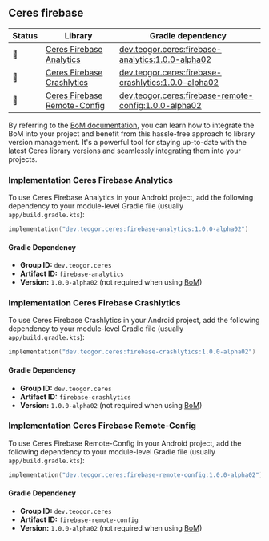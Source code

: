 ## Ceres firebase

| Status | Library | Gradle dependency |
| ------ | ------- | ----------------- |
| 🧪 | [Ceres Firebase Analytics](/firebase/analytics) | [dev.teogor.ceres:firebase-analytics:1.0.0-alpha02](#implementation-ceres-firebase-analytics) |
| 🧪 | [Ceres Firebase Crashlytics](/firebase/crashlytics) | [dev.teogor.ceres:firebase-crashlytics:1.0.0-alpha02](#implementation-ceres-firebase-crashlytics) |
| 🧪 | [Ceres Firebase Remote-Config](/firebase/remote-config) | [dev.teogor.ceres:firebase-remote-config:1.0.0-alpha02](#implementation-ceres-firebase-remote-config) |

By referring to the [BoM documentation](/docs/bom/versions.md), you can learn how to integrate the BoM into your project and benefit from this hassle-free approach to library version management. It's a powerful tool for staying up-to-date with the latest Ceres library versions and seamlessly integrating them into your projects.


### Implementation Ceres Firebase Analytics

To use Ceres Firebase Analytics in your Android project, add the following dependency to your module-level Gradle file (usually `app/build.gradle.kts`):

```kotlin
implementation("dev.teogor.ceres:firebase-analytics:1.0.0-alpha02")
```

#### Gradle Dependency

- **Group ID:** `dev.teogor.ceres`
- **Artifact ID:** `firebase-analytics`
- **Version:** `1.0.0-alpha02` (not required when using [BoM](/docs/bom/versions.md))

### Implementation Ceres Firebase Crashlytics

To use Ceres Firebase Crashlytics in your Android project, add the following dependency to your module-level Gradle file (usually `app/build.gradle.kts`):

```kotlin
implementation("dev.teogor.ceres:firebase-crashlytics:1.0.0-alpha02")
```

#### Gradle Dependency

- **Group ID:** `dev.teogor.ceres`
- **Artifact ID:** `firebase-crashlytics`
- **Version:** `1.0.0-alpha02` (not required when using [BoM](/docs/bom/versions.md))

### Implementation Ceres Firebase Remote-Config

To use Ceres Firebase Remote-Config in your Android project, add the following dependency to your module-level Gradle file (usually `app/build.gradle.kts`):

```kotlin
implementation("dev.teogor.ceres:firebase-remote-config:1.0.0-alpha02")
```

#### Gradle Dependency

- **Group ID:** `dev.teogor.ceres`
- **Artifact ID:** `firebase-remote-config`
- **Version:** `1.0.0-alpha02` (not required when using [BoM](/docs/bom/versions.md))


